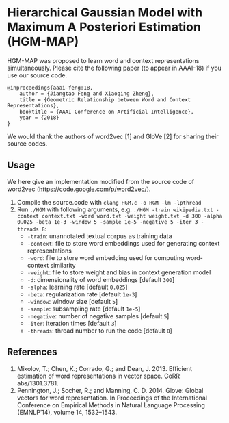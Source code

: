 # Hierarchical Gaussian Model with Maximum A Posteriori Estimation (HGM-MAP) 

HGM-MAP was proposed to learn word and context representations simultaneously. Please cite the following paper (to appear in AAAI-18) if you use our source code.
```
@inproceedings{aaai-feng:18,
	author = {Jiangtao Feng and Xiaoqing Zheng},
	title = {Geometric Relationship between Word and Context Representations},
	booktitle = {AAAI Conference on Artificial Intelligence},
	year = {2018}
}
```

We would thank the authors of word2vec [1] and GloVe [2] for sharing their source codes.

## Usage
We here give an implementation modified from the source code of word2vec (https://code.google.com/p/word2vec/).
1. Compile the source.code with `clang HGM.c -o HGM -lm -lpthread`
2. Run `./HGM` with following arguments, e.g. `./HGM -train wikipedia.txt -context context.txt -word word.txt -weight weight.txt -d 300 -alpha 0.025 -beta 1e-3 -window 5 -sample 1e-5 -negative 5 -iter 3 -threads 8`:
	- `-train`: unannotated textual corpus as training data
	- `-context`: file to store word embeddings used for generating context representations
	- `-word`: file to store word embedding used for computing word-context similarity
	- `-weight`: file to store weight and bias in context generation model  
	- `-d`: dimensionality of word embeddings [default `300`]
	- `-alpha`: learning rate [default `0.025`]
	- `-beta`: regularization rate [default `1e-3`]
	- `-window`: window size [default `5`]
	- `-sample`: subsampling rate [default `1e-5`]
	- `-negative`: number of negative samples [default `5`]
	- `-iter`: iteration times [default `3`]
	- `-threads`: thread number to run the code [default `8`]

## References
1. Mikolov, T.; Chen, K.; Corrado, G.; and Dean, J. 2013. Efficient estimation of word representations in vector space. CoRR abs/1301.3781.
2. Pennington, J.; Socher, R.; and Manning, C. D. 2014. Glove: Global vectors for word representation. In Proceedings of the International Conference on Empirical Methods in Natural Language Processing (EMNLP’14), volume 14, 1532–1543.
